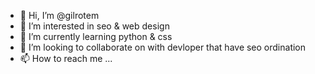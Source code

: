 - 👋 Hi, I’m @gilrotem
- 👀 I’m interested in seo & web design 
- 🌱 I’m currently learning python & css
- 💞️ I’m looking to collaborate on with devloper that have seo ordination 
- 📫 How to reach me ...

<!---
gilrotem/gilrotem is a ✨ special ✨ repository because its `README.md` (this file) appears on your GitHub profile.
You can click the Preview link to take a look at your changes.
--->
